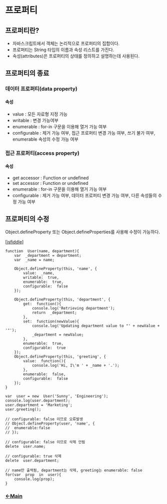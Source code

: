 # 프로퍼티

## 프로퍼티란?
- 자바스크립트에서 객체는 논리적으로 프로퍼티의 집합이다. 
- 프로퍼티는 String 타입의 이름과 속성 리스트를 가진다.
- 속성(attributes)은 프로퍼티의 상태를 정의하고 설명하는데 사용된다. 

## 프로퍼티의 종료

### 데이터 프로퍼티(data property)
#### 속성
- value : 모든 자료형 지정 가능
 - writable : 변경 가능여부
 - enumerable : for-in 구문을 이용해 열거 가능 여부
 - configurable : 제거 가능 여부, 접근 프로퍼티 변경 가능 여부, 쓰기 불가 여부, enumerable 속성의 수정 가능 여부
 
### 접근 프로퍼티(access property)
#### 속성
- get accessor : Function or undefined
- set accessor : Function or undefined
 - enumerable : for-in 구문을 이용해 열거 가능 여부
 - configurable : 제거 가능 여부, 데이터 프로퍼티 변경 가능 여부, 다른 속성들의 수정 가능 여부

## 프로퍼티의 수정

Object.defineProperty 또는 Object.defineProperties를 사용해 수정이 가능하다.

[[jsfiddle](https://jsfiddle.net/itjeon/0e1ysurv/)]
````
function  User(name, department){
	var  _department = department;
	var  _name = name;
	
	Object.defineProperty(this, 'name', {
		value:  _name,
		writable:  true,
		enumerable:  true,
		configurable:  false
	});
	
	Object.defineProperty(this, 'department', {
		get:  function(){
			console.log('Retrieving department');
			return  _department;
		},
		set:  function(newValue){
			console.log('Updating department value to "' + newValue + '"');
			_department = newValue;
		},
		enumerable:  true,
		configurable:  true
	});
	Object.defineProperty(this, 'greeting', {
		value:  function(){
			console.log('Hi, I\'m ' + _name + '.');
		},
		enumerable:  false,
		configurable:  false
	});
}

var  user = new  User('Sunny', 'Engineering');
console.log(user.department);
user.department = 'Marketing';
user.greeting();

// configurable: false 이므로 오류발생
// Object.defineProperty(user, 'name', {
// 	enumerable:false
// }); 

// configurable: false 이므로 삭제 안됨
delete  user.name; 

// configurable: true 삭제
delete  user.department; 

// name만 출력됨, department는 삭제, greeting는 enumerable: false
for(var  prop  in  user){
	console.log(prop); 
}
````

### [<-Main](https://github.com/itjeon/javascript)
